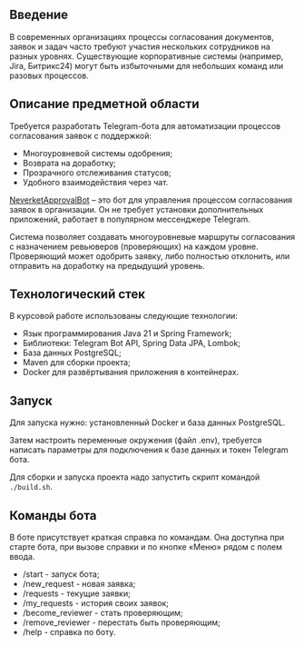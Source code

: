 ## **Введение**

В современных организациях процессы согласования документов, заявок и задач часто требуют участия нескольких сотрудников на разных уровнях. Существующие корпоративные системы (например, Jira, Битрикс24) могут быть избыточными для небольших команд или разовых процессов.

## **Описание предметной области**

 Требуется разработать Telegram-бота для автоматизации процессов согласования заявок с поддержкой:
- Многоуровневой системы одобрения;
- Возврата на доработку;
- Прозрачного отслеживания статусов;
- Удобного взаимодействия через чат.

[NeverketApprovalBot](https://t.me/NeverketApprovalBot) – это бот для управления процессом согласования заявок в организации. Он не требует установки дополнительных приложений, работает в популярном мессенджере Telegram.

Система позволяет создавать многоуровневые маршруты согласования с назначением ревьюверов (проверяющих) на каждом уровне. Проверяющий может одобрить заявку, либо полностью отклонить, или отправить на доработку на предыдущий уровень.

## **Технологический стек**

В курсовой работе использованы следующие технологии:
- Язык программирования Java 21 и Spring Framework;
- Библиотеки: Telegram Bot API, Spring Data JPA, Lombok;
- База данных PostgreSQL;
- Maven для сборки проекта;
- Docker для развёртывания приложения в контейнерах.

## **Запуск**

Для запуска нужно: установленный Docker и база данных PostgreSQL.

Затем настроить переменные окружения (файл .env), требуется написать параметры для подключения к базе данных и токен Telegram бота.

Для сборки и запуска проекта надо запустить скрипт командой `./build.sh`.

## **Команды бота**

В боте присутствует краткая справка по командам. Она доступна при старте бота, при вызове справки и по кнопке «Меню» рядом с полем ввода.

- /start - запуск бота;
- /new_request - новая заявка;
- /requests - текущие заявки;
- /my_requests - история своих заявок;
- /become_reviewer - стать проверяющим;
- /remove_reviewer - перестать быть проверяющим;
- /help - справка по боту.

